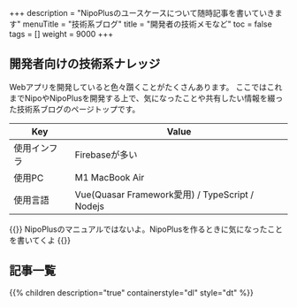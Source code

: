 +++
description = "NipoPlusのユースケースについて随時記事を書いていきます"
menuTitle = "技術系ブログ"
title = "開発者の技術メモなど"
toc = false
tags = []
weight = 9000
+++

## 開発者向けの技術系ナレッジ

Webアプリを開発していると色々躓くことがたくさんあります。
ここではこれまでNipoやNipoPlusを開発する上で、気になったことや共有したい情報を綴った技術系ブログのページトップです。

|Key|Value|
|---|---|
|使用インフラ|Firebaseが多い|
|使用PC|M1 MacBook Air|
|使用言語|Vue(Quasar Framework愛用) / TypeScript / Nodejs|

{{<alice pos="right" icon="ok">}}
NipoPlusのマニュアルではないよ。NipoPlusを作るときに気になったことを書いてくよ
{{</alice>}}

## 記事一覧

{{% children description="true" containerstyle="dl" style="dt" %}}
